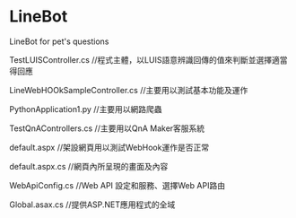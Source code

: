 # LineBot
LineBot for pet's questions


TestLUISController.cs
//程式主體，以LUIS語意辨識回傳的值來判斷並選擇適當得回應


LineWebHOOkSampleController.cs
//主要用以測試基本功能及運作


PythonApplication1.py
//主要用以網路爬蟲


TestQnAControllers.cs
//主要用以QnA Maker客服系統


default.aspx
//架設網頁用以測試WebHook運作是否正常


default.aspx.cs
//網頁內所呈現的畫面及內容


WebApiConfig.cs
//Web API 設定和服務、選擇Web API路由


Global.asax.cs
//提供ASP.NET應用程式的全域

